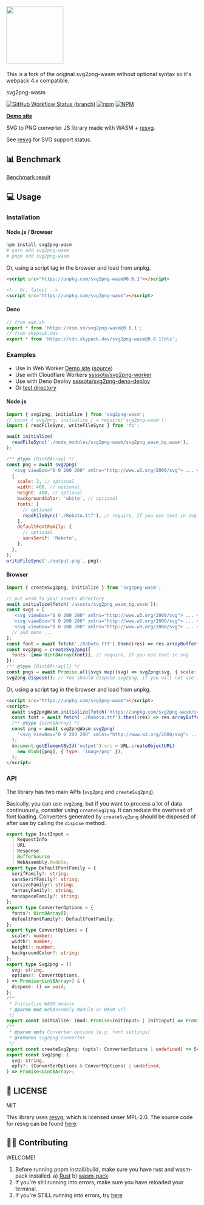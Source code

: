 # <img src="./logo.svg" width="150px">

This is a fork of the original svg2png-wasm without optional syntax so it's webpack 4.x compatible.

svg2png-wasm

[![GitHub Workflow Status (branch)](https://img.shields.io/github/workflow/status/ssssota/svg2png-wasm/Checks/main)](https://github.com/ssssota/svg2png-wasm/actions/workflows/checks.yml)
[![npm](https://img.shields.io/npm/v/svg2png-wasm)](https://npmjs.com/svg2png-wasm)
[![NPM](https://img.shields.io/npm/l/svg2png-wasm)](https://npmjs.com/svg2png-wasm)

**[Demo site](https://ssssota.github.io/svg2png-wasm/)**

SVG to PNG converter JS library made with WASM + [resvg](https://crates.io/crates/resvg).

See [resvg](https://github.com/RazrFalcon/resvg#svg-support) for SVG support status.

## 📊 Benchmark

[Benchmark result](./benchmark/README.md)

## 💻 Usage

### Installation

#### Node.js / Browser

```sh
npm install svg2png-wasm
# yarn add svg2png-wasm
# pnpm add svg2png-wasm
```

Or, using a script tag in the browser and load from unpkg.

```html
<script src="https://unpkg.com/svg2png-wasm@0.6.1"></script>

<!-- Or, latest -->
<script src="https://unpkg.com/svg2png-wasm"></script>
```

#### Deno

```ts
// from esm.sh
export * from 'https://esm.sh/svg2png-wasm@0.6.1';
// from skypack.dev
export * from 'https://cdn.skypack.dev/svg2png-wasm@0.6.1?dts';
```

### Examples

- Use in Web Worker [Demo site](https://ssssota.github.io/svg2png-wasm/) ([source](./site/))
- Use with Cloudflare Workers [ssssota/svg2png-worker](https://github.com/ssssota/svg2png-worker)
- Use with Deno Deploy [ssssota/svg2png-deno-deploy](https://github.com/ssssota/svg2png-deno-deploy)
- Or [test directory](./test/)

#### Node.js

```js
import { svg2png, initialize } from 'svg2png-wasm';
// const { svg2png, initialize } = require('svg2png-wasm');
import { readFileSync, writeFileSync } from 'fs';

await initialize(
  readFileSync('./node_modules/svg2png-wasm/svg2png_wasm_bg.wasm'),
);

/** @type {Uint8Array} */
const png = await svg2png(
  '<svg viewBox="0 0 200 200" xmlns="http://www.w3.org/2000/svg"> ... </svg>',
  {
    scale: 2, // optional
    width: 400, // optional
    height: 400, // optional
    backgroundColor: 'white', // optional
    fonts: [
      // optional
      readFileSync('./Roboto.ttf'), // require, If you use text in svg
    ],
    defaultFontFamily: {
      // optional
      sansSerif: 'Roboto',
    },
  },
);
writeFileSync('./output.png', png);
```

#### Browser

```js
import { createSvg2png, initialize } from 'svg2png-wasm';

// put wasm to your assets directory
await initialize(fetch('/assets/svg2png_wasm_bg.wasm'));
const svgs = [
  '<svg viewBox="0 0 200 200" xmlns="http://www.w3.org/2000/svg"> ... </svg>',
  '<svg viewBox="0 0 200 200" xmlns="http://www.w3.org/2000/svg"> ... </svg>',
  '<svg viewBox="0 0 200 200" xmlns="http://www.w3.org/2000/svg"> ... </svg>',
  // and more ...
];
const font = await fetch('./Roboto.ttf').then((res) => res.arrayBuffer());
const svg2png = createSvg2png({
  fonts: [new Uint8Array(font)], // require, If you use text in svg
});
/** @type {Uint8Array[]} */
const pngs = await Promise.all(svgs.map((svg) => svg2png(svg, { scale: 2 })));
svg2png.dispose(); // You should dispose svg2png, if you will not use it in the future
```

Or, using a script tag in the browser and load from unpkg.

```html
<script src="https://unpkg.com/svg2png-wasm"></script>
<script>
  await svg2pngWasm.initialize(fetch('https://unpkg.com/svg2png-wasm/svg2png_wasm_bg.wasm'))
  const font = await fetch('./Roboto.ttf').then((res) => res.arrayBuffer());
  /** @type {Uint8Array} */
  const png = await svg2pngWasm.svg2png(
    '<svg viewBox="0 0 200 200" xmlns="http://www.w3.org/2000/svg"> ... </svg>',
  );
  document.getElementById('output').src = URL.createObjectURL(
    new Blob([png], { type: 'image/png' }),
  );
</script>
```

### API

The library has two main APIs (`svg2png` and `createSvg2png`).

Basically, you can use `svg2png`, but if you want to process a lot of data continuously, consider using `createSvg2png`.
It can reduce the overhead of font loading.
Converters generated by `createSvg2png` should be disposed of after use by calling the `dispose` method.

```ts
export type InitInput =
  | RequestInfo
  | URL
  | Response
  | BufferSource
  | WebAssembly.Module;
export type DefaultFontFamily = {
  serifFamily?: string;
  sansSerifFamily?: string;
  cursiveFamily?: string;
  fantasyFamily?: string;
  monospaceFamily?: string;
};
export type ConverterOptions = {
  fonts?: Uint8Array[];
  defaultFontFamily?: DefaultFontFamily;
};
export type ConvertOptions = {
  scale?: number;
  width?: number;
  height?: number;
  backgroundColor?: string;
};
export type Svg2png = ((
  svg: string,
  options?: ConvertOptions,
) => Promise<Uint8Array>) & {
  dispose: () => void;
};
/**
 * Initialize WASM module
 * @param mod WebAssembly Module or WASM url
 */
export const initialize: (mod: Promise<InitInput> | InitInput) => Promise<void>;
/**
 * @param opts Converter options (e.g. font settings)
 * @returns svg2png converter
 */
export const createSvg2png: (opts?: ConverterOptions | undefined) => Svg2png;
export const svg2png: (
  svg: string,
  opts?: (ConverterOptions & ConvertOptions) | undefined,
) => Promise<Uint8Array>;
```

## 📄 LICENSE

MIT

This library uses [resvg](https://github.com/RazrFalcon/resvg), which is licensed unser MPL-2.0.
The source code for resvg can be found [here](https://github.com/RazrFalcon/resvg).

## 🙋‍♂️ Contributing

WELCOME!

1. Before running pnpm install/build, make sure you have rust and wasm-pack installed.
   a) [Rust](https://rustup.rs/)
   b) [wasm-pack](https://rustwasm.github.io/wasm-pack/installer/)
2. If you're still running into errors, make sure you have reloaded your terminal.
3. If you're STILL running into errors, try [here](https://rustwasm.github.io/wasm-pack/book/quickstart.html)
